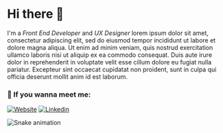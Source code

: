 # Hi there 🖖

I'm a *Front End Developer* and *UX Designer* lorem ipsum dolor sit amet, consectetur adipiscing elit, sed do eiusmod tempor incididunt ut labore et dolore magna aliqua. Ut enim ad minim veniam, quis nostrud exercitation ullamco laboris nisi ut aliquip ex ea commodo consequat. Duis aute irure dolor in reprehenderit in voluptate velit esse cillum dolore eu fugiat nulla pariatur. Excepteur sint occaecat cupidatat non proident, sunt in culpa qui officia deserunt mollit anim id est laborum.

### 🔭 If you wanna meet me:

[![Website](https://img.shields.io/badge/www-lucybrandao.com-purple)](http://www.lucybrandao.com/)
[![Linkedin](https://img.shields.io/badge/Linkedin-Lucy_Brandão-blue)](https://www.linkedin.com/in/lucy-brandao/)

<!--
**LucyBrandao/LucyBrandao** is a ✨ _special_ ✨ repository because its `README.md` (this file) appears on your GitHub profile.

Here are some ideas to get you started:

- 🔭 I’m currently working on ...
- 🌱 I’m currently learning ...
- 👯 I’m looking to collaborate on ...
- 🤔 I’m looking for help with ...
- 💬 Ask me about ...
- 📫 How to reach me: ...
- 😄 Pronouns: ...
- ⚡ Fun fact: ...
-->
 
![Snake animation](https://github.com/engenny/engenny/blob/output/github-contribution-grid-snake.svg)
